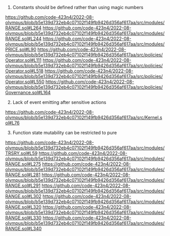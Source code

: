 1. Constants should be defined rather than using magic numbers

https://github.com/code-423n4/2022-08-olympus/blob/b5e139d732eb4c07102f149fb9426d356af617aa/src/modules/RANGE.sol#L264
https://github.com/code-423n4/2022-08-olympus/blob/b5e139d732eb4c07102f149fb9426d356af617aa/src/modules/RANGE.sol#L244
https://github.com/code-423n4/2022-08-olympus/blob/b5e139d732eb4c07102f149fb9426d356af617aa/src/modules/PRICE.sol#L90
https://github.com/code-423n4/2022-08-olympus/blob/b5e139d732eb4c07102f149fb9426d356af617aa/src/policies/Operator.sol#L111
https://github.com/code-423n4/2022-08-olympus/blob/b5e139d732eb4c07102f149fb9426d356af617aa/src/policies/Operator.sol#L518
https://github.com/code-423n4/2022-08-olympus/blob/b5e139d732eb4c07102f149fb9426d356af617aa/src/policies/Operator.sol#L550
https://github.com/code-423n4/2022-08-olympus/blob/b5e139d732eb4c07102f149fb9426d356af617aa/src/policies/Governance.sol#L164

2. Lack of event emitting after sensitive actions

https://github.com/code-423n4/2022-08-olympus/blob/b5e139d732eb4c07102f149fb9426d356af617aa/src/Kernel.sol#L76

3. Function state mutability can be restricted to pure

https://github.com/code-423n4/2022-08-olympus/blob/b5e139d732eb4c07102f149fb9426d356af617aa/src/modules/TRSRY.sol#L59
https://github.com/code-423n4/2022-08-olympus/blob/b5e139d732eb4c07102f149fb9426d356af617aa/src/modules/RANGE.sol#L275
https://github.com/code-423n4/2022-08-olympus/blob/b5e139d732eb4c07102f149fb9426d356af617aa/src/modules/RANGE.sol#L281
https://github.com/code-423n4/2022-08-olympus/blob/b5e139d732eb4c07102f149fb9426d356af617aa/src/modules/RANGE.sol#L291
https://github.com/code-423n4/2022-08-olympus/blob/b5e139d732eb4c07102f149fb9426d356af617aa/src/modules/RANGE.sol#L302
https://github.com/code-423n4/2022-08-olympus/blob/b5e139d732eb4c07102f149fb9426d356af617aa/src/modules/RANGE.sol#L320
https://github.com/code-423n4/2022-08-olympus/blob/b5e139d732eb4c07102f149fb9426d356af617aa/src/modules/RANGE.sol#L330
https://github.com/code-423n4/2022-08-olympus/blob/b5e139d732eb4c07102f149fb9426d356af617aa/src/modules/RANGE.sol#L340